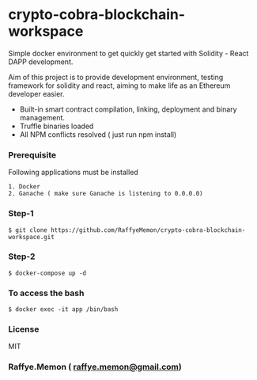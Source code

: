 # crypto-cobra-blockchain-workspace
Simple docker environment to get quickly get started with Solidity - React DAPP development.

Aim of this project is to provide development environment, testing framework for solidity and react, aiming to make life as an Ethereum developer easier.

* Built-in smart contract compilation, linking, deployment and binary management.
* Truffle binaries loaded
* All NPM conflicts resolved ( just run npm install)


### Prerequisite
Following applications must be installed
```
1. Docker
2. Ganache ( make sure Ganache is listening to 0.0.0.0)
```

### Step-1
```
$ git clone https://github.com/RaffyeMemon/crypto-cobra-blockchain-workspace.git
```
### Step-2
```
$ docker-compose up -d
```
### To access the bash
```
$ docker exec -it app /bin/bash
```
### License

MIT

### Raffye.Memon ( raffye.memon@gmail.com)


